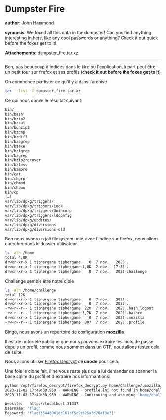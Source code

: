 # Dumpster Fire

__author__: John Hammond

__synopsis__: We found all this data in the dumpster! Can you find anything interesting in here, like any cool passwords or anything? Check it out quick before the foxes get to it!

__Attachements__: dumpster_fire.tar.xz

---

Bon, pas beaucoup d'indices dans le titre ou l'explication, à part peut être un petit tour sur firefox et ses profils (**check it out before the foxes get to it**)

On commence par lister ce qu'il y a dans l'archive

```bash
tar --list -f dumpster_fire.tar.xz
```

Ce qui nous donne le résultat suivant:

```bash
bin/
bin/bash
bin/bzip2
bin/bzcat
bin/bunzip2
bin/bzcmp
bin/bzdiff
bin/bzegrep
bin/bzexe
bin/bzfgrep
bin/bzgrep
bin/bzip2recover
bin/bzless
bin/bzmore
bin/cat
bin/chgrp
bin/chmod
bin/chown
bin/cp
[…]
var/lib/dpkg/triggers/
var/lib/dpkg/triggers/Lock
var/lib/dpkg/triggers/Unincorp
var/lib/dpkg/triggers/ldconfig
var/lib/dpkg/updates/
var/lib/dpkg/diversions
var/lib/dpkg/diversions-old
```

Bon nous avons un joli filesystem unix, avec l'indice sur firefox, nous allons chercher dans le dossier utilisateur

```bash
ls -alh /home
total 4,0K
drwxr-xr-x 1 tiphergane tiphergane    0  7 nov.   2020 .
drwxr-xr-x 1 tiphergane tiphergane 4,0K  2 nov.  17:30 ..
drwxr-xr-x 1 tiphergane tiphergane    0  7 nov.   2020 challenge
```

Challenge semble être notre cible

```bash
ls -alh /home/challenge
total 12K
drwxr-xr-x 1 tiphergane tiphergane    0  7 nov.   2020 .
drwxr-xr-x 1 tiphergane tiphergane    0  7 nov.   2020 ..
-rw-r--r-- 1 tiphergane tiphergane  220  7 nov.   2020 .bash_logout
-rw-r--r-- 1 tiphergane tiphergane 3,7K  7 nov.   2020 .bashrc
drwxr-xr-x 1 tiphergane tiphergane    0  7 nov.   2020 .mozilla
-rw-r--r-- 1 tiphergane tiphergane  807  7 nov.   2020 .profile
```

Bingo, nous avons un repertoire de configuration **mozzilla**.

Il est de notoriété publique que nous pouvons extraire les mots de passe depuis un profil, comme nous sommes dans un CTF, nous allons tester cela de suite.

Nous allons utiliser [Firefox Decrypt](https://github.com/unode/firefox_decrypt) de **unode**  pour cela.

Une fois le clone fait, il ne vous reste plus qu'a lui demander de scanner la base sqlite du profil et d'extraire nos informantions:

```bash
python /opt/firefox_decrypt/firefox_decrypt.py home/Challenge/.mozilla/firefox/bc1m1zlr.default-release
2023-11-02 17:49:38,959 - WARNING - profile.ini not found in home/challenge/.mozilla/firefox/bc1m1zlr.default-release/
2023-11-02 17:49:38,959 - WARNING - Continuing and assuming 'home/challenge/.mozilla/firefox/bc1m1zlr.default-release/' is a profile location

Website:   http://localhost:31337
Username: 'flag'
Password: 'flag{35446041dc161cf5c9c325a3d28af3e3}'
```


